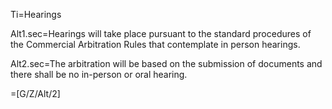 Ti=Hearings

Alt1.sec=Hearings will take place pursuant to the standard procedures of the Commercial Arbitration Rules that contemplate in person hearings.

Alt2.sec=The arbitration will be based on the submission of documents and there shall be no in-person or oral hearing.

=[G/Z/Alt/2]